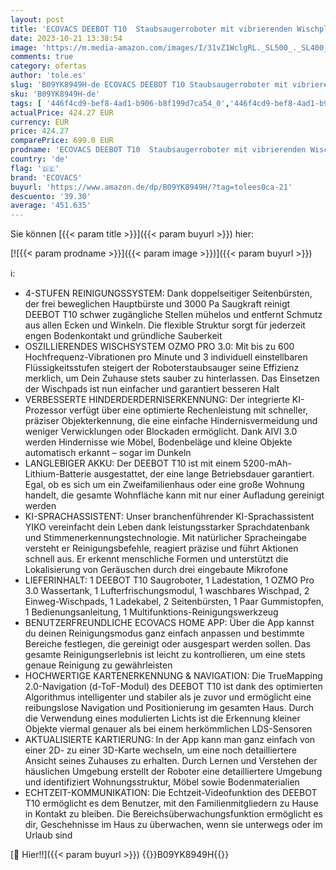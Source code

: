 ```yaml
---
layout: post
title: 'ECOVACS DEEBOT T10  Staubsaugerroboter mit vibrierenden Wischplatten  OZMO 3.0   3000PA Saugstärke  Hinderniserkennung mit KI  AIVI 3.0   3D-Kartierung  5200 mAh Akku  YIKO Sprachassistent  Teppiche'
date: 2023-10-21 13:38:54
image: 'https://m.media-amazon.com/images/I/31vZ1WclgRL._SL500_._SL400_.jpg'
comments: true
category: ofertas
author: 'tole.es'
slug: 'B09YK8949H-de ECOVACS DEEBOT T10 Staubsaugerroboter mit vibrierenden...'
sku: 'B09YK8949H-de'
tags: [ '446f4cd9-bef8-4ad1-b906-b8f199d7ca54_0','446f4cd9-bef8-4ad1-b906-b8f199d7ca54_7301','Arborist Merchandising Root','Haushaltsreiniger & Staubsauger','Küche, Haushalt & Wohnen','Ratgeber Roboterstaubsauger','Roboterstaubsauger','Self Service','Special Features Stores','Staubsauger','ecovacs','🇩🇪', ]
actualPrice: 424.27 EUR
currency: EUR
price: 424.27
comparePrice: 699.0 EUR
prodname: 'ECOVACS DEEBOT T10  Staubsaugerroboter mit vibrierenden Wischplatten  OZMO 3.0   3000PA Saugstärke  Hinderniserkennung mit KI  AIVI 3.0   3D-Kartierung  5200 mAh Akku  YIKO Sprachassistent  Teppiche'
country: 'de'
flag: '🇩🇪'
brand: 'ECOVACS'
buyurl: 'https://www.amazon.de/dp/B09YK8949H/?tag=tolees0ca-21'
descuento: '39.30'
average: '451.635'
---
```


Sie können [{{< param title >}}]({{< param buyurl >}}) hier:

[![{{< param prodname >}}]({{< param image >}})]({{< param buyurl >}})

ℹ️:

- 4-STUFEN REINIGUNGSSYSTEM: Dank doppelseitiger Seitenbürsten, der frei beweglichen Hauptbürste und 3000 Pa Saugkraft reinigt DEEBOT T10 schwer zugängliche Stellen mühelos und entfernt Schmutz aus allen Ecken und Winkeln. Die flexible Struktur sorgt für jederzeit engen Bodenkontakt und gründliche Sauberkeit
- OSZILLIERENDES WISCHSYSTEM OZMO PRO 3.0: Mit bis zu 600 Hochfrequenz-Vibrationen pro Minute und 3 individuell einstellbaren Flüssigkeitsstufen steigert der Roboterstaubsauger seine Effizienz merklich, um Dein Zuhause stets sauber zu hinterlassen. Das Einsetzen der Wischpads ist nun einfacher und garantiert besseren Halt
- VERBESSERTE HINDERDERDERNISERKENNUNG: Der integrierte KI-Prozessor verfügt über eine optimierte Rechenleistung mit schneller, präziser Objekterkennung, die eine einfache Hindernisvermeidung und weniger Verwicklungen oder Blockaden ermöglicht. Dank AIVI 3.0 werden Hindernisse wie Möbel, Bodenbeläge und kleine Objekte automatisch erkannt – sogar im Dunkeln
- LANGLEBIGER AKKU: Der DEEBOT T10 ist mit einem 5200-mAh-Lithium-Batterie ausgestattet, der eine lange Betriebsdauer garantiert. Egal, ob es sich um ein Zweifamilienhaus oder eine große Wohnung handelt, die gesamte Wohnfläche kann mit nur einer Aufladung gereinigt werden
- KI-SPRACHASSISTENT: Unser branchenführender KI-Sprachassistent YIKO vereinfacht dein Leben dank leistungsstarker Sprachdatenbank und Stimmenerkennungstechnologie. Mit natürlicher Spracheingabe versteht er Reinigungsbefehle, reagiert präzise und führt Aktionen schnell aus. Er erkennt menschliche Formen und unterstützt die Lokalisierung von Geräuschen durch drei eingebaute Mikrofone
- LIEFERINHALT: 1 DEEBOT T10 Saugroboter, 1 Ladestation, 1 OZMO Pro 3.0 Wassertank, 1 Lufterfrischungsmodul, 1 waschbares Wischpad, 2 Einweg-Wischpads, 1 Ladekabel, 2 Seitenbürsten, 1 Paar Gummistopfen, 1 Bedienungsanleitung, 1 Multifunktions-Reinigungswerkzeug
- BENUTZERFREUNDLICHE ECOVACS HOME APP: Über die App kannst du deinen Reinigungsmodus ganz einfach anpassen und bestimmte Bereiche festlegen, die gereinigt oder ausgespart werden sollen. Das gesamte Reinigungserlebnis ist leicht zu kontrollieren, um eine stets genaue Reinigung zu gewährleisten
- HOCHWERTIGE KARTENERKENNUNG & NAVIGATION: Die TrueMapping 2.0-Navigation (d-ToF-Modul) des DEEBOT T10 ist dank des optimierten Algorithmus intelligenter und stabiler als je zuvor und ermöglicht eine reibungslose Navigation und Positionierung im gesamten Haus. Durch die Verwendung eines modulierten Lichts ist die Erkennung kleiner Objekte viermal genauer als bei einem herkömmlichen LDS-Sensoren
- AKTUALISIERTE KARTIERUNG: In der App kann man ganz einfach von einer 2D- zu einer 3D-Karte wechseln, um eine noch detailliertere Ansicht seines Zuhauses zu erhalten. Durch Lernen und Verstehen der häuslichen Umgebung erstellt der Roboter eine detailliertere Umgebung und identifiziert Wohnungsstruktur, Möbel sowie Bodenmaterialien
- ECHTZEIT-KOMMUNIKATION: Die Echtzeit-Videofunktion des DEEBOT T10 ermöglicht es dem Benutzer, mit den Familienmitgliedern zu Hause in Kontakt zu bleiben. Die Bereichsüberwachungsfunktion ermöglicht es dir, Geschehnisse im Haus zu überwachen, wenn sie unterwegs oder im Urlaub sind

[🛒 Hier!!]({{< param buyurl >}})
{{<world>}}B09YK8949H{{</world>}}
